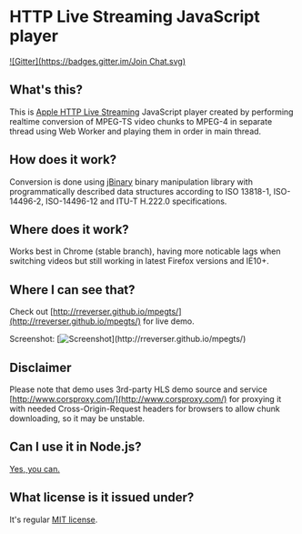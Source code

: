 HTTP Live Streaming JavaScript player
=====================================
[![Gitter](https://badges.gitter.im/Join Chat.svg)](https://gitter.im/RReverser/mpegts?utm_source=badge&utm_medium=badge&utm_campaign=pr-badge&utm_content=badge)

What's this?
------------
This is [Apple HTTP Live Streaming](http://developer.apple.com/streaming/) JavaScript player created by
performing realtime conversion of MPEG-TS video chunks to MPEG-4 in separate thread using
Web Worker and playing them in order in main thread.

How does it work?
-----------------
Conversion is done using [jBinary](https://github.com/jDataView/jBinary) binary manipulation library with programmatically described data structures
according to ISO 13818-1, ISO-14496-2, ISO-14496-12 and ITU-T H.222.0 specifications.

Where does it work?
-------------------
Works best in Chrome (stable branch), having more noticable lags when switching videos
but still working in latest Firefox versions and IE10+.

Where I can see that?
---------------------
Check out [http://rreverser.github.io/mpegts/](http://rreverser.github.io/mpegts/) for live demo.

Screenshot:
[![Screenshot](http://rreverser.github.io/mpegts/screenshot.png?)](http://rreverser.github.io/mpegts/)

Disclaimer
----------
Please note that demo uses 3rd-party HLS demo source and service [http://www.corsproxy.com/](http://www.corsproxy.com/) for proxying it with
needed Cross-Origin-Request headers for browsers to allow chunk downloading, so it may be unstable.

Can I use it in Node.js?
------------------------
[Yes, you can.](NODE.md)

What license is it issued under?
--------------------------------
It's regular [MIT license](MIT-license.txt).